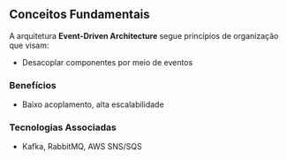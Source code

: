 ## Conceitos Fundamentais

A arquitetura **Event-Driven Architecture** segue princípios de organização que visam:
- Desacoplar componentes por meio de eventos

### Benefícios
- Baixo acoplamento, alta escalabilidade

### Tecnologias Associadas
- Kafka, RabbitMQ, AWS SNS/SQS
